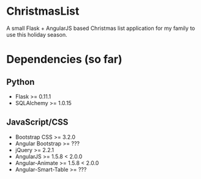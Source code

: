 # ChristmasList
A small Flask + AngularJS based Christmas list application for my family to use this holiday season.

# Dependencies (so far)

## Python

- Flask >= 0.11.1
- SQLAlchemy >= 1.0.15

## JavaScript/CSS

- Bootstrap CSS >= 3.2.0
- Angular Bootstrap >= ???
- jQuery >= 2.2.1
- AngularJS >= 1.5.8 < 2.0.0
- Angular-Animate >= 1.5.8 < 2.0.0
- Angular-Smart-Table >= ???

